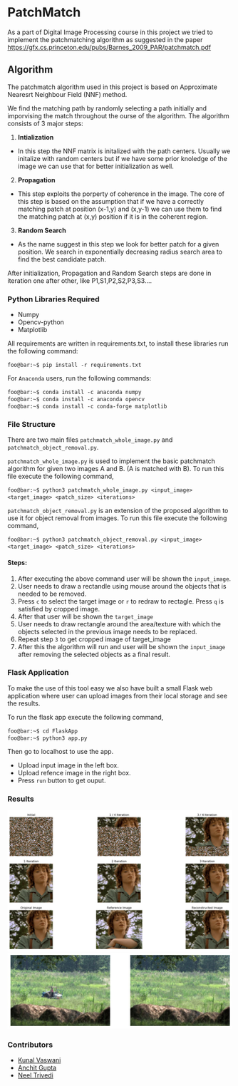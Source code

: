 # PatchMatch
As a part of Digital Image Processing course in this project we tried to implement the patchmatching algorithm as suggested in the paper https://gfx.cs.princeton.edu/pubs/Barnes_2009_PAR/patchmatch.pdf

## Algorithm

The patchmatch algorithm used in this project is based on Approximate Nearesrt Neighbour Field (NNF) method.

We find the matching path by randomly selecting a path initially and imporvising the match throughout the ourse of the algorithm. The algorithm consists of 3 major steps:

1. <b>Intialization</b>

 - In this step the NNF matrix is initalized with the path centers. Usually we initalize with random centers but if we have some prior knoledge of the image we can use that for better initialization as well.

2. <b> Propagation </b>

  - This step exploits the porperty of coherence in the image. The core of this step is based on the assumption that if we have a correctly matching patch at position (x-1,y) and (x,y-1) we can use them to find the matching patch at (x,y) position if it is in the coherent region.
3. <b> Random Search </b>

 - As the name suggest in this step we look for better patch for a given position. We search in exponentially decreasing radius search area to find the best candidate patch.

 After initialization, Propagation and Random Search steps are done in iteration one after other, like P1,S1,P2,S2,P3,S3....

### Python Libraries Required
  - Numpy
  - Opencv-python
  - Matplotlib

  All requirements are written in requirements.txt, to install these libraries run the following command:

  ```
  foo@bar:~$ pip install -r requirements.txt
  ```

  For `Anaconda` users, run the following commands:
  ```
  foo@bar:~$ conda install -c anaconda numpy
  foo@bar:~$ conda install -c anaconda opencv
  foo@bar:~$ conda install -c conda-forge matplotlib
  ```


### File Structure

 There are two main files `patchmatch_whole_image.py` and `patchmatch_object_removal.py`.

 `patchmatch_whole_image.py` is used to implement the basic patchmatch algorithm for given two images A and B. (A is matched with B). To run this file execute the following command,

 ```
 foo@bar:~$ python3 patchmatch_whole_image.py <input_image> <target_image> <patch_size> <iterations>
 ```
`patchmatch_object_removal.py` is an extension of the proposed algorithm to use it for object removal from images. To run this file execute the following command,

```
foo@bar:~$ python3 patchmatch_object_removal.py <input_image> <target_image> <patch_size> <iterations>
```

#### Steps:
  1. After executing the above command user will be shown the `input_image`.
  2. User needs to draw a rectandle using mouse around the objects that is needed to be removed.
  3. Press `c` to select the target image or `r` to redraw to rectagle. Press `q` is satisfied by cropped image.
  4. After that user will be shown the `target_image`
  5. User needs to draw rectangle around the area/texture with which the objects selected in the previous image needs to be replaced.
  6. Repeat step `3` to get cropped image of target_image
  7. After this the algorithm will run and user will be shown the `input_image` after removing the selected objects as a final result.

### Flask Application

 To make the use of this tool easy we also have built a small Flask web application where user can upload images from their local storage and see the results.

 To run the flask app execute the following command,
 ```
foo@bar:~$ cd FlaskApp
foo@bar:~$ python3 app.py    
 ```
Then go to localhost to use the app.

- Upload input image in the left box.
- Upload refence image in the right box.
- Press `run` button to get ouput. 

### Results
  ![Whole image reconstructed](Results/Figure_1.png)
  ![Object removal reconstructed](Results/Tractor.jpeg)


### Contributors

- [Kunal Vaswani](https://github.com/kunalvaswani123)
- [Anchit Gupta](https://github.com/Anchit1999)
- [Neel Trivedi](https://github.com/neel1998)
